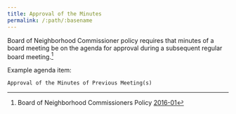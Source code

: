 ```yaml
---
title: Approval of the Minutes
permalink: /:path/:basename
---
```


Board of Neighborhood Commissioner policy requires
that minutes
of a board meeting
be on the agenda
for approval
during a subsequent regular board meeting.[^bonc201601]

Example agenda item:

    Approval of the Minutes of Previous Meeting(s)

[^bonc201601]: Board of Neighborhood Commissioners Policy [2016-01](https://empowerla.org/wp-content/uploads/2019/03/Amended-Minutes-Policy-Resolution1-03.18.19.pdf)
